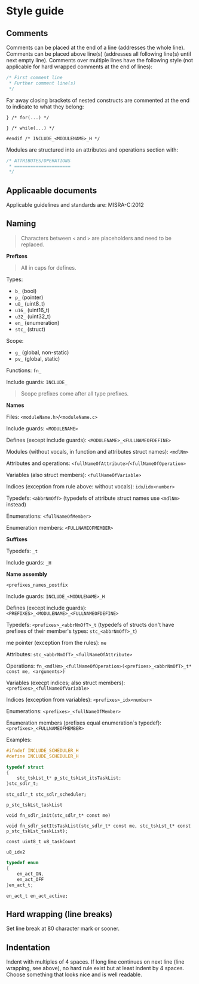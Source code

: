 # Style guide

## Comments

Comments can be placed at the end of a line (addresses the whole line).
Comments can be placed above line(s) (addresses all following line(s) until
next empty line).
Comments over multiple lines have the following style (not applicable for hard
wrapped comments at the end of lines):

```C
/* First comment line
 * Further comment line(s)
 */
```

Far away closing brackets of nested constructs are commented at the end to
indicate to what they belong:

`} /* for(...) */`

`} /* while(...) */`

`#endif /* INCLUDE_<MODULENAME>_H */`

Modules are structured into an attributes and operations section with:

```C
/* ATTRIBUTES/OPERATIONS
 * =====================
 */
```

## Applicaable documents

Applicable guidelines and standards are: MISRA-C:2012

## Naming

> Characters between `<` and `>` are placeholders and need to be replaced.

**Prefixes**

> All in caps for defines.

Types:

* `b_` (bool)
* `p_` (pointer)
* `u8_` (uint8_t)
* `u16_` (uint16_t)
* `u32_` (uint32_t)
* `en_` (enumeration)
* `stc_` (struct)

Scope:

* `g_` (global, non-static)
* `pv_` (global, static)

Functions: `fn_`

Include guards: `INCLUDE_`

> Scope prefixes come after all type prefixes.

**Names**

Files: `<moduleName.h>`/`<moduleName.c>`

Include guards: `<MODULENAME>`

Defines (except include guards): `<MODULENAME>_<FULLNAMEOFDEFINE>`

Modules (without vocals, in function and attributes struct names): `<mdlNm>`

Attributes and operations: `<fullNameOfAttribute>`/`<fullNameOfOperation>`

Variables (also struct members): `<fullNameOfVariable>`

Indices (exception from rule above: without vocals): `idx`/`idx<number>`

Typedefs: `<abbrNmOfT>` (typedefs of attribute struct names use `<mdlNm>` instead)

Enumerations: `<fullNameOfMember>`

Enumeration members: `<FULLNAMEOFMEMBER>`

**Suffixes**

Typedefs: `_t`

Include guards: `_H`

**Name assembly**

`<prefixes_names_postfix`

Include guards: `INCLUDE_<MODULENAME>_H`

Defines (except include guards): `<PREFIXES>_<MODULENAME>_<FULLNAMEOFDEFINE>`

Typedefs: `<prefixes>_<abbrNmOfT>_t` (typedefs of structs don't have prefixes
of their member's types: `stc_<abbrNmOfT>_t`)

me pointer (exception from the rules): `me`

Attributes: `stc_<abbrNmOfT>_<fullNameOfAttribute>`

Operations: `fn_<mdlNm>_<fullNameOfOperation>(<prefixes>_<abbrNmOfT>_t* const me,
                                              <arguments>)`

Variables (execpt indices; also struct members):
`<prefixes>_<fullNameOfVariable>`

Indices (exception from variables): `<prefixes>_idx<number>`

Enumerations: `<prefixes>_<fullNameOfMember>`

Enumeration members (prefixes equal enumeration´s typedef):
`<prefixes>_<FULLNAMEOFMEMBER>`

Examples:

```C
#ifndef INCLUDE_SCHEDULER_H
#define INCLUDE_SCHEDULER_H
```

```C
typedef struct
{
    stc_tskLst_t* p_stc_tskLst_itsTaskList;
}stc_sdlr_t;
```

`stc_sdlr_t stc_sdlr_scheduler;`

`p_stc_tskLst_taskList`

`void fn_sdlr_init(stc_sdlr_t* const me)`

`void fn_sdlr_setItsTaskList(stc_sdlr_t* const me,
                             stc_tskLst_t* const p_stc_tskLst_taskList);`

`const uint8_t u8_taskCount`

`u8_idx2`

```C
typedef enum
{
    en_act_ON,
    en_act_OFF
}en_act_t;
```

`en_act_t en_act_active;`

## Hard wrapping (line breaks)

Set line break at 80 character mark or sooner.

## Indentation

Indent with multiples of 4 spaces.
If long line continues on next line (line wrapping, see above), no hard rule
exist but at least indent by 4 spaces.
Choose something that looks nice and is well readable.
